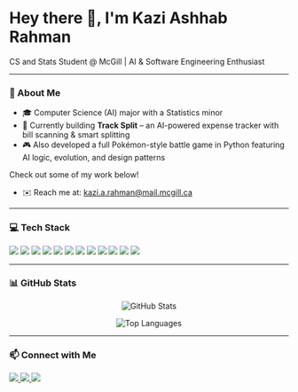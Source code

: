 <h1 align="left">Hey there 👋, I'm Kazi Ashhab Rahman</h1>
<p align="left">
  CS and Stats Student @ McGill | AI & Software Engineering Enthusiast  
</p>

---

### 🧠 About Me

- 🎓 Computer Science (AI) major with a Statistics minor  
- 🔭 Currently building **Track Split** – an AI-powered expense tracker with bill scanning & smart splitting  
- 🎮 Also developed a full Pokémon-style battle game in Python featuring AI logic, evolution, and design patterns  

Check out some of my work below! 
- ✉️ Reach me at: kazi.a.rahman@mail.mcgill.ca

---

### 💻 Tech Stack

<p>
  <img src="https://img.shields.io/badge/-Python-333?style=flat&logo=python" />
  <img src="https://img.shields.io/badge/-Java-333?style=flat&logo=java" />
  <img src="https://img.shields.io/badge/-C++-333?style=flat&logo=c%2B%2B" />
  <img src="https://img.shields.io/badge/-Flask-333?style=flat&logo=flask" />
  <img src="https://img.shields.io/badge/-React-333?style=flat&logo=react" />
  <img src="https://img.shields.io/badge/-MongoDB-333?style=flat&logo=mongodb" />
  <img src="https://img.shields.io/badge/-PostgreSQL-333?style=flat&logo=postgresql" />
  <img src="https://img.shields.io/badge/-Docker-333?style=flat&logo=docker" />
  <img src="https://img.shields.io/badge/-AWS-333?style=flat&logo=amazonaws" />
  <img src="https://img.shields.io/badge/-PyTorch-333?style=flat&logo=pytorch" />
  <img src="https://img.shields.io/badge/-spaCy-333?style=flat&logo=spacy" />
  <img src="https://img.shields.io/badge/-NLTK-333?style=flat&logo=python" />
</p>

---

### 📊 GitHub Stats

<p align="center">
  <img src="https://github-readme-stats.vercel.app/api?username=Ashhab95&show_icons=true&theme=tokyonight" alt="GitHub Stats" />
</p>

<p align="center">
  <img src="https://github-readme-stats.vercel.app/api/top-langs/?username=Ashhab95&layout=compact&theme=tokyonight" alt="Top Languages" />
</p>

---

### 📫 Connect with Me

<p>
  <a href="https://www.linkedin.com/in/kaziarahman">
    <img src="https://img.shields.io/badge/-LinkedIn-0077B5?style=flat&logo=linkedin" />
  </a>
  <a href="mailto:kazi.a.rahman@mail.mcgill.ca">
    <img src="https://img.shields.io/badge/-Email-D14836?style=flat&logo=gmail&logoColor=white" />
  </a>
  <a href="https://github.com/Ashhab95">
    <img src="https://img.shields.io/badge/-GitHub-333?style=flat&logo=github" />
  </a>
</p>
